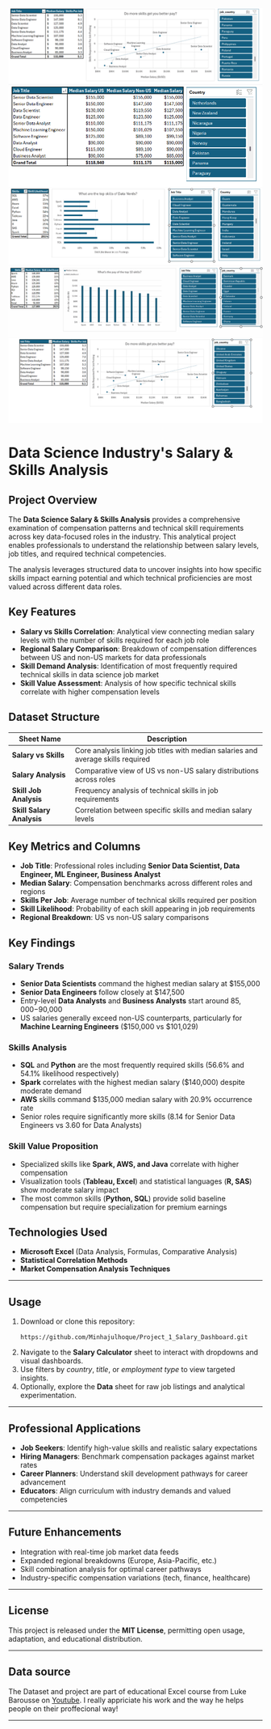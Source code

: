 <img src="Assets/P2Gif1.gif">

<img src="Assets/P2Gif2.gif">

<img src="Assets/P2Gif3.gif">

<img src="Assets/P2Gif4.gif">

<img src="Assets/P2Gif5.gif">

# Data Science Industry's Salary & Skills Analysis

## Project Overview
The **Data Science Salary & Skills Analysis** provides a comprehensive examination of compensation patterns and technical skill requirements across key data-focused roles in the industry. This analytical project enables professionals to understand the relationship between salary levels, job titles, and required technical competencies.

The analysis leverages structured data to uncover insights into how specific skills impact earning potential and which technical proficiencies are most valued across different data roles.

## Key Features
- **Salary vs Skills Correlation**: Analytical view connecting median salary levels with the number of skills required for each job role
- **Regional Salary Comparison**: Breakdown of compensation differences between US and non-US markets for data professionals
- **Skill Demand Analysis**: Identification of most frequently required technical skills in data science job market
- **Skill Value Assessment**: Analysis of how specific technical skills correlate with higher compensation levels

## Dataset Structure

| Sheet Name | Description |
|------------|-------------|
| **Salary vs Skills** | Core analysis linking job titles with median salaries and average skills required |
| **Salary Analysis** | Comparative view of US vs non-US salary distributions across roles |
| **Skill Job Analysis** | Frequency analysis of technical skills in job requirements |
| **Skill Salary Analysis** | Correlation between specific skills and median salary levels |

## Key Metrics and Columns
- **Job Title**: Professional roles including **Senior Data Scientist, Data Engineer, ML Engineer, Business Analyst**
- **Median Salary**: Compensation benchmarks across different roles and regions
- **Skills Per Job**: Average number of technical skills required per position
- **Skill Likelihood**: Probability of each skill appearing in job requirements
- **Regional Breakdown**: US vs non-US salary comparisons

## Key Findings

### Salary Trends
- **Senior Data Scientists** command the highest median salary at $155,000
- **Senior Data Engineers** follow closely at $147,500
- Entry-level **Data Analysts** and **Business Analysts** start around $85,000-$90,000
- US salaries generally exceed non-US counterparts, particularly for **Machine Learning Engineers** ($150,000 vs $101,029)

### Skills Analysis
- **SQL** and **Python** are the most frequently required skills (56.6% and 54.1% likelihood respectively)
- **Spark** correlates with the highest median salary ($140,000) despite moderate demand
- **AWS** skills command $135,000 median salary with 20.9% occurrence rate
- Senior roles require significantly more skills (8.14 for Senior Data Engineers vs 3.60 for Data Analysts)

### Skill Value Proposition
- Specialized skills like **Spark, AWS, and Java** correlate with higher compensation
- Visualization tools (**Tableau, Excel**) and statistical languages (**R, SAS**) show moderate salary impact
- The most common skills (**Python, SQL**) provide solid baseline compensation but require specialization for premium earnings

## Technologies Used
- **Microsoft Excel** (Data Analysis, Formulas, Comparative Analysis)
- **Statistical Correlation Methods**
- **Market Compensation Analysis Techniques**

---

## **Usage**
1. Download or clone this repository:
   ```bas
   https://github.com/Minhajulhoque/Project_1_Salary_Dashboard.git
3. Navigate to the **Salary Calculator** sheet to interact with dropdowns and visual dashboards.  
4. Use filters by *country*, *title*, or *employment type* to view targeted insights.  
5. Optionally, explore the **Data** sheet for raw job listings and analytical experimentation.

---

## Professional Applications
- **Job Seekers**: Identify high-value skills and realistic salary expectations
- **Hiring Managers**: Benchmark compensation packages against market rates
- **Career Planners**: Understand skill development pathways for career advancement
- **Educators**: Align curriculum with industry demands and valued competencies

---

## Future Enhancements
- Integration with real-time job market data feeds
- Expanded regional breakdowns (Europe, Asia-Pacific, etc.)
- Skill combination analysis for optimal career pathways
- Industry-specific compensation variations (tech, finance, healthcare)

---

## **License**
This project is released under the **MIT License**, permitting open usage, adaptation, and educational distribution.

---

## **Data source**
The Dataset and project are part of educational Excel course from Luke Barousse on [Youtube](https://www.youtube.com/watch?v=pCJ15nGFgVg&t=19840s). I really appriciate his work and the way he helps people on their proffecional way!

---
